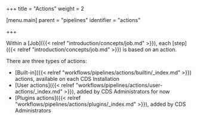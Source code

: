 +++
title = "Actions"
weight = 2

[menu.main]
parent = "pipelines"
identifier = "actions"

+++


Within a [Job]({{< relref "introduction/concepts/job.md" >}}), each [step]({{< relref "introduction/concepts/job.md" >}}) is based on an action.

There are three types of actions:

* [Built-in]({{< relref "workflows/pipelines/actions/builtin/_index.md" >}}) actions, available on each CDS Installation
* [User actions]({{< relref "workflows/pipelines/actions/user-actions/_index.md" >}}), added by CDS Administrators for now
* [Plugins actions]({{< relref "workflows/pipelines/actions/plugins/_index.md" >}}), added by CDS Administrators
